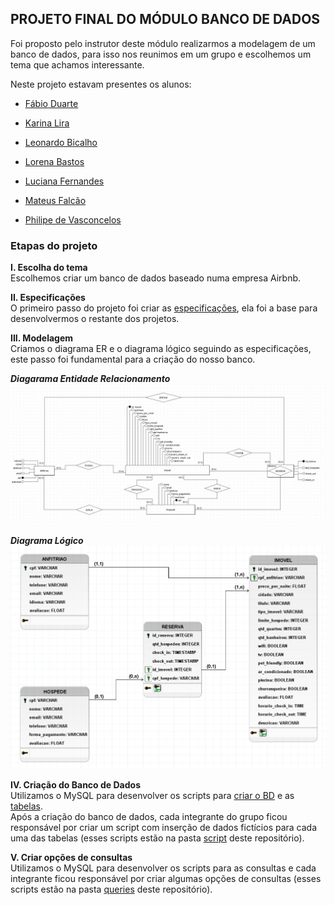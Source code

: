 ## PROJETO FINAL DO MÓDULO BANCO DE DADOS

Foi proposto pelo instrutor deste módulo realizarmos a modelagem de um banco de dados, para isso nos reunimos em um grupo e escolhemos um tema que achamos interessante.

Neste projeto estavam presentes os alunos:

- [Fábio Duarte](https://github.com/FabioDuartte)

- [Karina Lira](https://github.com/karina-lira)

- [Leonardo Bicalho](https://github.com/morpha21)

- [Lorena Bastos](https://github.com/lorenaaxbastos)

- [Luciana Fernandes](https://github.com/luafernandes)

- [Mateus Falcão](https://github.com/m-falcao)

- [Philipe de Vasconcelos](https://github.com/Philipe-Vasconcelos)

### Etapas do projeto

**I. Escolha do tema** <br/>
Escolhemos criar um banco de dados baseado numa empresa Airbnb.

**II. Especificações** <br/>
O primeiro passo do projeto foi criar as [especificações](https://github.com/luafernandes/data-science-santander-coders/blob/main/Unit%20III%20-%20Database%20(SQL)/especificacoes.pdf), ela foi a base para desenvolvermos o restante dos projetos.

**III. Modelagem** <br/>
Criamos o diagrama ER e o diagrama lógico seguindo as especificações, este passo foi fundamental para a criação do nosso banco.

***Diagarama Entidade Relacionamento***
![Diagrama de Relacionamento](https://github.com/luafernandes/data-science-santander-coders/blob/main/Unit%20III%20-%20Database%20%28SQL%29/diagramaER.jpg)

***Diagrama Lógico***
![Diagrama Lógico](https://github.com/luafernandes/data-science-santander-coders/blob/main/Unit%20III%20-%20Database%20(SQL)/diagrama_logico.jpg)

**IV. Criação do Banco de Dados** <br/>
Utilizamos o MySQL para desenvolver os scripts para [criar o BD](https://github.com/luafernandes/data-science-santander-coders/blob/main/Unit%20III%20-%20Database%20(SQL)/script/airbnb_db.sql) e as [tabelas](https://github.com/luafernandes/data-science-santander-coders/tree/main/Unit%20III%20-%20Database%20(SQL)/tables).<br/>
Após a criação do banco de dados, cada integrante do grupo ficou responsável por criar um script com inserção de dados fictícios para cada uma das tabelas (esses scripts estão na pasta [script](https://github.com/luafernandes/data-science-santander-coders/tree/main/Unit%20III%20-%20Database%20(SQL)/script) deste repositório).

**V. Criar opções de consultas** <br/>
Utilizamos o MySQL para desenvolver os scripts para as consultas e cada integrante ficou responsável por criar algumas opções de consultas (esses scripts estão na pasta [queries](https://github.com/luafernandes/data-science-santander-coders/tree/main/Unit%20III%20-%20Database%20(SQL)/queries) deste repositório).
